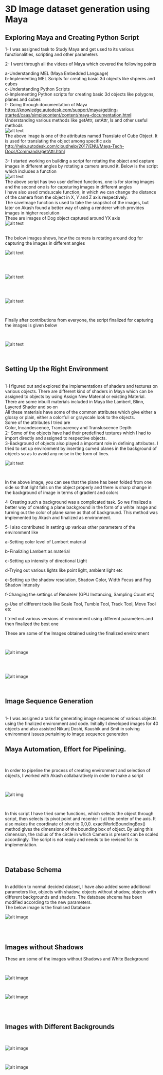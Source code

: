 # 3D Image dataset generation using Maya

## Exploring Maya and Creating Python Script
1- I was assigned task to Study Maya and get used to its various functionalities, scripting and other parameters

2- I went through all the videos of Maya which covered the following points

a-Understanding MEL (Maya Embedded Language)
<br>
b-Implementing MEL Scripts for creating basic 3d objects like shperes and cubes
<br>
c-Understanding Python Scripts
<br>
d-Implementing Python scripts for creating basic 3d objects like polygons, planes and cubes
<br>
f- Going through documentation of Maya 
<br>
https://knowledge.autodesk.com/support/maya/getting-started/caas/simplecontent/content/maya-documentation.html
<br>
Understanding various methods like getAttr, setAttr, ls and other useful methods
<br>
![alt text](https://github.com/nikunjlad/3D-Object-Classification-Using-Capsule-Networks/blob/aditya/Maya3D-Images-Dataset/Aditya/Capture_getAttr.JPG)
<br>
The above image is one of the attributes named Translate of Cube Object. It is used for translating the object among specific axis
<br>
http://help.autodesk.com/cloudhelp/2017/ENU/Maya-Tech-Docs/Commands/getAttr.html
<br>


3- I started working on building a script for rotating the object and capture images in different angles by rotating a camera around it.  Below is the script which includes a function
<br>
![alt text](https://github.com/nikunjlad/3D-Object-Classification-Using-Capsule-Networks/blob/aditya/Maya3D-Images-Dataset/Aditya/Capture_image_script_1.JPG)
<br>
The above script has two user defined functions, one is for storing images and the second one is for capsturing images in different angles
<br>
I have also used cmds.scale function, in which we can change the distance of the camera from the object in X, Y and Z axis respectively.
<br>
The saveImage function is used to take the snapshot of the images, but later on Akash found a better way of using a renderer which provides images in higher resolution
<br>
These are images of Dog object captured around YX axis
<br>
![alt text](https://github.com/nikunjlad/3D-Object-Classification-Using-Capsule-Networks/blob/aditya/Maya3D-Images-Dataset/Aditya/dog_gif.gif)
<br>

<br>
The below images shows, how the camera is rotating around dog for capturing the images in different angles
<br>

![alt text](https://github.com/nikunjlad/3D-Object-Classification-Using-Capsule-Networks/blob/aditya/Maya3D-Images-Dataset/Aditya/end10_Y_100Snapshot.jpg)

<br>
<br>

![alt text](https://github.com/nikunjlad/3D-Object-Classification-Using-Capsule-Networks/blob/aditya/Maya3D-Images-Dataset/Aditya/end20_Y_100Snapshot.jpg)

<br>
<br>

![alt text](https://github.com/nikunjlad/3D-Object-Classification-Using-Capsule-Networks/blob/aditya/Maya3D-Images-Dataset/Aditya/end30_Y_100Snapshot.jpg)

<br>

Finally after contributions from everyone, the script finalized for capturing the images is given below

<br>

![alt text](https://github.com/nikunjlad/3D-Object-Classification-Using-Capsule-Networks/blob/aditya/Maya3D-Images-Dataset/Aditya/final_script_image.JPG)

<br>

## Setting Up the Right Environment

<br>
1-I figured out and explored the implementations of shaders and textures on various objects. There are different kind of shaders in Maya which can be assigned to objects by using Assign New Material or existing Material. There are some inbuilt materials included in Maya like Lambert, Blinn, Layered Shader and so on
<br>
All these materials have some of the common attributes which give either a glossy or plain, either a colorfull or grayscale look to the objects.
<br>
Some of the attributes I tried are
<br>
Color, Incandescence, Transparency and Transluscence Depth
<br>
2- Some of the objects have had their predefined textures which I had to import directly and assigned to respective objects.
<br>
3-Background of objects also played a important role in defining attributes. I tried to set up environment by inserting curved planes in the background of objects so as to avoid any noise in the form of lines.
<br>

![alt text](https://github.com/nikunjlad/3D-Object-Classification-Using-Capsule-Networks/blob/aditya/Maya3D-Images-Dataset/Aditya/folding_plane_capture.JPG)

<br>

In the above image, you can see that the plane has been folded from one side so that light falls on the object properly and there is sharp change in the background of image in terms of gradient and colors
<br>

4-Creating such a background was a complicated task. So we finalized a better way of creating a plane background in the form of a white image and turning out the color of plane same as that of background. This method was implemented by Akash and finalized as environment.
<br>

5-I also contributed in setting up various other parameters of the environment like
<br>

a-Setting color level of Lambert material
<br>

b-Finalizing Lambert as material
<br>

c-Setting up intensity of directional Light
<br>

d-Trying out various lights like point light, ambient light etc
<br>

e-Setting up the shadow resolution, Shadow Color, Width Focus and Fog Shadow Intensity
<br>

f-Changing the settings of Renderer (GPU Instancing, Sampling Count etc)
<br>

g-Use of different tools like Scale Tool, Tumble Tool, Track Tool, Move Tool etc
<br>

I tried out various versions of environment using different parameters and then finalized the best one
<br>

These are some of the Images obtained using the finalized environment

<br>

![alt image](https://github.com/nikunjlad/3D-Object-Classification-Using-Capsule-Networks/blob/aditya/Maya3D-Images-Dataset/Aditya/Electronics_Accessories_Headphone_X0_Y0_Z135_Yes_Black_White.png)

<br>
<br>

![alt image](https://github.com/nikunjlad/3D-Object-Classification-Using-Capsule-Networks/blob/aditya/Maya3D-Images-Dataset/Aditya/Electronics_Storage_Pendrive_X0_Y135_Z225_Yes_Black_White.png)

<br>

## Image Sequence Generation

<br>
1- I was assigned a task for generating image sequences of various objects using the finalized environment and code. Initially I developed images for 40 objects and also assisted Nikunj Doshi, Kaushik and Smit in solving environment issues pertaining to image sequence generation


## Maya Automation, Effort for Pipelining.


<br>

In  order to pipeline the process of creating environment and selection of objects, I worked with Akash collabaratively in order to make a script 

<br>

![alt img](https://github.com/nikunjlad/3D-Object-Classification-Using-Capsule-Networks/blob/aditya/Maya3D-Images-Dataset/Aditya/automate.JPG)

<br>

In this script I have tried some functions, which selects the object through script, then selects its pivot point and recenter it at the center of the axis. It also makes the coordinate of pivot to 0,0,0. exactWorldBoundingBox() method gives the dimensions of the bounding box of object. By using this dimension, the radius of the circle in which Camera is present can be scaled accordingly. The script is not ready and needs to be revised for its implementation.

<br>

## Database Schema 

<br>
In addition to normal decided dataset, I have also added some additional parameters like, objects with shadow, objects without shadow, objects with different backgrounds and shaders. The database shcema has been modified according to the new parameters.
<br>
The below image is the finalised Database
<br>

![alt image](https://github.com/nikunjlad/3D-Object-Classification-Using-Capsule-Networks/blob/aditya/Maya3D-Images-Dataset/Aditya/final%20db.PNG)

<br>

<br>

## Images without Shadows

These are some of the images without Shadows and White Background

<br>

![alt image](https://github.com/nikunjlad/3D-Object-Classification-Using-Capsule-Networks/blob/aditya/Maya3D-Images-Dataset/Aditya/Animal_Mammal_Gorilla_X0_Y0_Z0_No_Black_White.png)

<br>

![alt image](https://github.com/nikunjlad/3D-Object-Classification-Using-Capsule-Networks/blob/aditya/Maya3D-Images-Dataset/Aditya/gorilla_gif.gif)

<br>

<br>

## Images with Different Backgrounds


<br>

![alt image](https://github.com/nikunjlad/3D-Object-Classification-Using-Capsule-Networks/blob/aditya/Maya3D-Images-Dataset/Aditya/Electronics_Appliance_Rotary-Telephone_X0_Y225_Z315_No_White_Black.png)

<br>

![alt image](https://github.com/nikunjlad/3D-Object-Classification-Using-Capsule-Networks/blob/aditya/Maya3D-Images-Dataset/Aditya/rotary_telephone_gif.gif)


<br>





















